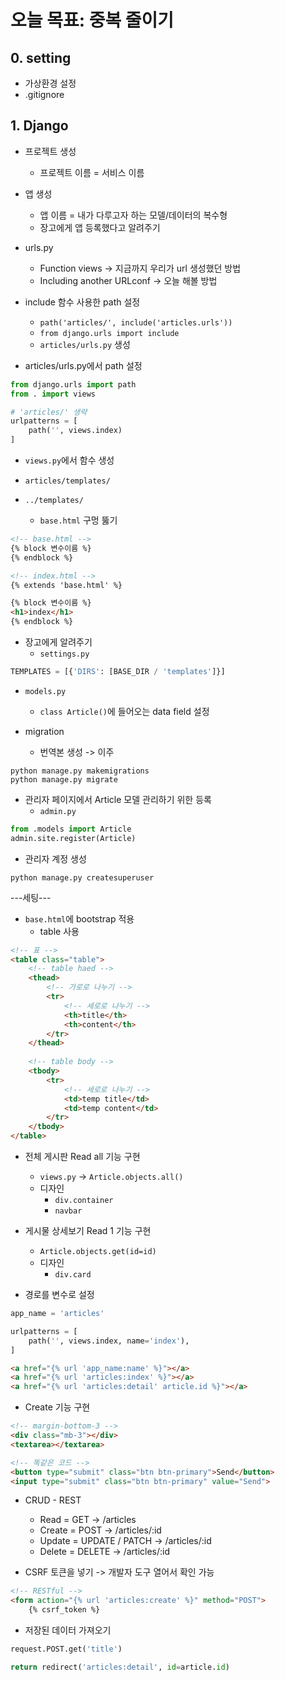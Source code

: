 # 오늘 목표: 중복 줄이기

## 0. setting

- 가상환경 설정
- .gitignore

## 1. Django

- 프로젝트 생성
    - 프로젝트 이름 = 서비스 이름

- 앱 생성
    - 앱 이름 = 내가 다루고자 하는 모델/데이터의 복수형
    - 장고에게 앱 등록했다고 알려주기

- urls.py
    - Function views -> 지금까지 우리가 url 생성했던 방법
    - Including another URLconf -> 오늘 해볼 방법
- include 함수 사용한 path 설정 
    - `path('articles/', include('articles.urls'))`
    - `from django.urls import include`
    - `articles/urls.py` 생성
- articles/urls.py에서 path 설정
```python
from django.urls import path
from . import views

# 'articles/' 생략
urlpatterns = [
    path('', views.index)
]
```

- `views.py`에서 함수 생성

- `articles/templates/`
- `../templates/`
    - `base.html` 구멍 뚫기
```html
<!-- base.html -->
{% block 변수이름 %}
{% endblock %}

<!-- index.html -->
{% extends 'base.html' %}

{% block 변수이름 %}
<h1>index</h1>
{% endblock %}
```
- 장고에게 알려주기
    - `settings.py`
```python
TEMPLATES = [{'DIRS': [BASE_DIR / 'templates']}]
```
- `models.py`
    - `class Article()`에 들어오는 data field 설정

- migration
    - 번역본 생성 -> 이주
```shell
python manage.py makemigrations
python manage.py migrate
```

- 관리자 페이지에서 Article 모델 관리하기 위한 등록 
    - `admin.py`
```python
from .models import Article
admin.site.register(Article)
```

- 관리자 계정 생성
```shell
python manage.py createsuperuser
```

---세팅---

- `base.html`에 bootstrap 적용
    - table 사용
```html
<!-- 표 -->
<table class="table">
    <!-- table haed -->
    <thead>
        <!-- 가로로 나누기 -->
        <tr>
            <!-- 세로로 나누기 -->
            <th>title</th>
            <th>content</th>
        </tr>
    </thead> 
    
    <!-- table body -->
    <tbody>
        <tr>
            <!-- 세로로 나누기 -->
            <td>temp title</td>
            <td>temp content</td>
        </tr>
    </tbody>
</table>
```

- 전체 게시판 Read all 기능 구현
    - `views.py` -> `Article.objects.all()`
    - 디자인
        - `div.container`
        - `navbar`

- 게시물 상세보기 Read 1 기능 구현
    - `Article.objects.get(id=id)`
    - 디자인
        - `div.card`

- 경로를 변수로 설정
```python
app_name = 'articles'

urlpatterns = [
    path('', views.index, name='index'),
]
```
```html
<a href="{% url 'app_name:name' %}"></a>
<a href="{% url 'articles:index' %}"></a>
<a href="{% url 'articles:detail' article.id %}"></a>
```

- Create 기능 구현
```html
<!-- margin-bottom-3 -->
<div class="mb-3"></div>
<textarea></textarea>

<!-- 똑같은 코드 -->
<button type="submit" class="btn btn-primary">Send</button>
<input type="submit" class="btn btn-primary" value="Send">
```

- CRUD - REST
    - Read = GET -> /articles
    - Create = POST -> /articles/:id
    - Update = UPDATE / PATCH -> /articles/:id
    - Delete = DELETE -> /articles/:id

- CSRF 토큰을 넣기 -> 개발자 도구 열어서 확인 가능
```html
<!-- RESTful -->
<form action="{% url 'articles:create' %}" method="POST">
    {% csrf_token %}
```

- 저장된 데이터 가져오기
```python
request.POST.get('title')

return redirect('articles:detail', id=article.id)
```